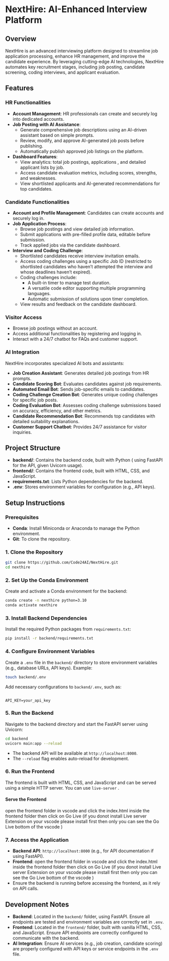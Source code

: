 # NextHire: AI-Enhanced Interview Platform

## Overview

NextHire is an advanced interviewing platform designed to streamline job application processing, enhance HR management, and improve the candidate experience. By leveraging cutting-edge AI technologies, NextHire automates key recruitment stages, including job posting, candidate screening, coding interviews, and applicant evaluation.

## Features

### HR Functionalities
- **Account Management**: HR professionals can create and securely log into dedicated accounts.
- **Job Posting with AI Assistance**:
  - Generate comprehensive job descriptions using an AI-driven assistant based on simple prompts.
  - Review, modify, and approve AI-generated job posts before publishing.
  - Automatically publish approved job listings on the platform.
- **Dashboard Features**:
  - View analytics: total job postings, applications , and detailed applicant lists by job.
  - Access candidate evaluation metrics, including scores, strengths, and weaknesses.
  - View shortlisted applicants and AI-generated recommendations for top candidates.

### Candidate Functionalities
- **Account and Profile Management**: Candidates can create accounts and securely log in.
- **Job Application Process**:
  - Browse job postings and view detailed job information.
  - Submit applications with pre-filled profile data, editable before submission.
  - Track applied jobs via the candidate dashboard.
- **Interview and Coding Challenge**:
  - Shortlisted candidates receive interview invitation emails.
  - Access coding challenges using a specific Job ID (restricted to shortlisted candidates who haven’t attempted the interview and whose deadlines haven’t expired).
  - Coding challenges include:
    - A built-in timer to manage test duration.
    - A versatile code editor supporting multiple programming languages.
    - Automatic submission of solutions upon timer completion.
  - View results and feedback on the candidate dashboard.

### Visitor Access
- Browse job postings without an account.
- Access additional functionalities by registering and logging in.
- Interact with a 24/7 chatbot for FAQs and customer support.

### AI Integration
NextHire incorporates specialized AI bots and assistants:
- **Job Creation Assistant**: Generates detailed job postings from HR prompts.
- **Candidate Scoring Bot**: Evaluates candidates against job requirements.
- **Automated Email Bot**: Sends job-specific emails to candidates.
- **Coding Challenge Creation Bot**: Generates unique coding challenges for specific job posts.
- **Coding Evaluation Bot**: Assesses coding challenge submissions based on accuracy, efficiency, and other metrics.
- **Candidate Recommendation Bot**: Recommends top candidates with detailed suitability explanations.
- **Customer Support Chatbot**: Provides 24/7 assistance for visitor inquiries.

## Project Structure
- **backend/**: Contains the backend code, built with Python ( using FastAPI for the API, given Uvicorn usage).
- **frontend/**: Contains the frontend code, built with HTML, CSS, and JavaScript.
- **requirements.txt**: Lists Python dependencies for the backend.
- **.env**: Stores environment variables for configuration (e.g., API keys).

## Setup Instructions

### Prerequisites
- **Conda**: Install Miniconda or Anaconda to manage the Python environment.
- **Git**: To clone the repository.

### 1. Clone the Repository
```bash
git clone https://github.com/Code24AI/NextHire.git
cd nexthire
```

### 2. Set Up the Conda Environment
Create and activate a Conda environment for the backend:
```bash
conda create -n nexthire python=3.10
conda activate nexthire
```

### 3. Install Backend Dependencies
Install the required Python packages from `requirements.txt`:
```bash
pip install -r backend/requirements.txt
```

### 4. Configure Environment Variables
Create a `.env` file in the `backend/` directory to store environment variables (e.g., database URLs, API keys). Example:
```bash
touch backend/.env
```
Add necessary configurations to `backend/.env`, such as:
```

API_KEY=your_api_key
```

### 5. Run the Backend
Navigate to the backend directory and start the FastAPI server using Uvicorn:
```bash
cd backend
uvicorn main:app --reload
```
- The backend API will be available at `http://localhost:8000`.
- The `--reload` flag enables auto-reload for development.

### 6. Run the Frontend
The frontend is built with HTML, CSS, and JavaScript and can be served using a simple HTTP server. You can use `live-server` .

#### Serve the Frontend
open the frontend folder in vscode and click the index.html inside the frontend folder then click on Go Live (if you donot install Live server Extension on your vscode please install first then only you can see the Go Live bottom of the vscode )


### 7. Access the Application
- **Backend API**: `http://localhost:8000` (e.g., for API documentation if using FastAPI).
- **Frontend**: open the frontend folder in vscode and click the index.html inside the frontend folder then click on Go Live (if you donot install Live server Extension on your vscode please install first then only you can see the Go Live bottom of the vscode )
- Ensure the backend is running before accessing the frontend, as it  rely on API calls.

## Development Notes
- **Backend**: Located in the `backend/` folder,  using FastAPI. Ensure all endpoints are tested and environment variables are correctly set in `.env`.
- **Frontend**: Located in the `frontend/` folder, built with vanilla HTML, CSS, and JavaScript. Ensure API endpoints are correctly configured to communicate with the backend.
- **AI Integration**: Ensure AI services (e.g., job creation, candidate scoring) are properly configured with API keys or service endpoints in the `.env` file.

